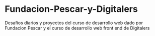 # Fundacion-Pescar-y-Digitalers
Desafios diarios y proyectos del curso de desarrollo web dado por Fundacion Pescar y el curso de desarrollo web front end de Digitalers
